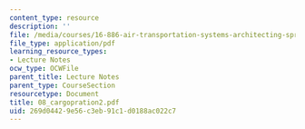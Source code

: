 ```yaml
---
content_type: resource
description: ''
file: /media/courses/16-886-air-transportation-systems-architecting-spring-2004/269d04429e56c3eb91c1d0188ac022c7_08_cargopration2.pdf
file_type: application/pdf
learning_resource_types:
- Lecture Notes
ocw_type: OCWFile
parent_title: Lecture Notes
parent_type: CourseSection
resourcetype: Document
title: 08_cargopration2.pdf
uid: 269d0442-9e56-c3eb-91c1-d0188ac022c7
---
```


